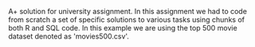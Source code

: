 A+ solution for university assignment. In this assignment we had to code from scratch a set of specific solutions to various tasks using chunks of both R and SQL code.
In this example we are using the top 500 movie dataset denoted as 'movies500.csv'.
